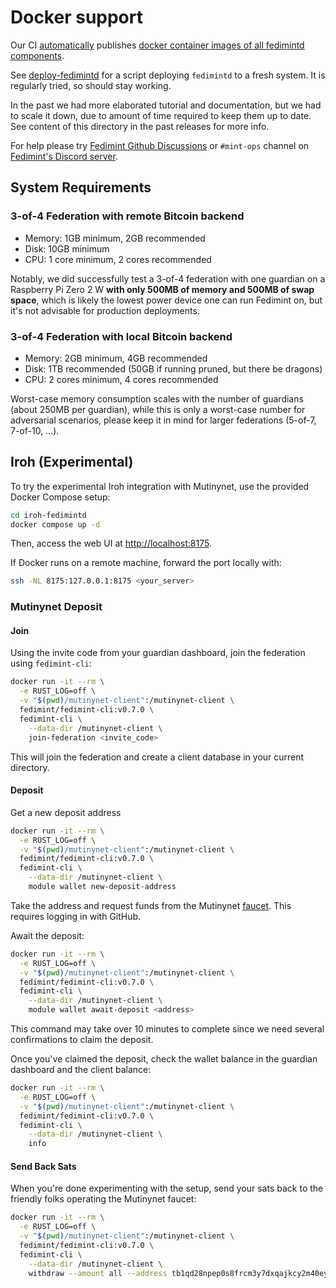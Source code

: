 # Docker support

Our CI [automatically](https://github.com/fedimint/fedimint/blob/67760e2f21d2fa628ec9cd549b4bfb65571e4511/.github/workflows/ci-nix.yml#L375C3-L375C13)
publishes [docker container images of all fedimintd components](https://hub.docker.com/u/fedimint).

See [deploy-fedimintd](./deploy-fedimintd) for a script deploying `fedimintd` to a fresh system.
It is regularly tried, so should stay working.

In the past we had more elaborated tutorial and documentation, but we had to scale
it down, due to amount of time required to keep them up to date. See content
of this directory in the past releases for more info.

For help please try [Fedimint Github Discussions](https://github.com/fedimint/fedimint/discussions)
or `#mint-ops` channel on [Fedimint's Discord server](https://chat.fedimint.org/).

## System Requirements
### 3-of-4 Federation with remote Bitcoin backend
* Memory: 1GB minimum, 2GB recommended
* Disk: 10GB minimum
* CPU: 1 core minimum, 2 cores recommended

Notably, we did successfully test a 3-of-4 federation with one guardian on a Raspberry Pi Zero 2 W **with only 500MB of
memory and 500MB of swap space**, which is likely the lowest power device one can run Fedimint on, but it's not
advisable for production deployments.

### 3-of-4 Federation with local Bitcoin backend
* Memory: 2GB minimum, 4GB recommended
* Disk: 1TB recommended (50GB if running pruned, but there be dragons)
* CPU: 2 cores minimum, 4 cores recommended

Worst-case memory consumption scales with the number of guardians (about 250MB per guardian), while this is only a
worst-case number for adversarial scenarios, please keep it in mind for larger federations (5-of-7, 7-of-10, …).

## Iroh (Experimental)

To try the experimental Iroh integration with Mutinynet, use the provided Docker Compose setup:

```bash
cd iroh-fedimintd
docker compose up -d
```

Then, access the web UI at [http://localhost:8175](http://localhost:8175).

If Docker runs on a remote machine, forward the port locally with:

```bash
ssh -NL 8175:127.0.0.1:8175 <your_server>
```

### Mutinynet Deposit

#### Join

Using the invite code from your guardian dashboard, join the federation using `fedimint-cli`:

```bash
docker run -it --rm \
  -e RUST_LOG=off \
  -v "$(pwd)/mutinynet-client":/mutinynet-client \
  fedimint/fedimint-cli:v0.7.0 \
  fedimint-cli \
    --data-dir /mutinynet-client \
    join-federation <invite_code>
```

This will join the federation and create a client database in your current directory.

#### Deposit

Get a new deposit address

```bash
docker run -it --rm \
  -e RUST_LOG=off \
  -v "$(pwd)/mutinynet-client":/mutinynet-client \
  fedimint/fedimint-cli:v0.7.0 \
  fedimint-cli \
    --data-dir /mutinynet-client \
    module wallet new-deposit-address
```

Take the address and request funds from the Mutinynet [faucet](https://faucet.mutinynet.com/). This requires logging in with GitHub.

Await the deposit:

```bash
docker run -it --rm \
  -e RUST_LOG=off \
  -v "$(pwd)/mutinynet-client":/mutinynet-client \
  fedimint/fedimint-cli:v0.7.0 \
  fedimint-cli \
    --data-dir /mutinynet-client \
    module wallet await-deposit <address>
```

This command may take over 10 minutes to complete since we need several confirmations to claim the deposit.

Once you've claimed the deposit, check the wallet balance in the guardian dashboard and the client balance:

```bash
docker run -it --rm \
  -e RUST_LOG=off \
  -v "$(pwd)/mutinynet-client":/mutinynet-client \
  fedimint/fedimint-cli:v0.7.0 \
  fedimint-cli \
    --data-dir /mutinynet-client \
    info
```

#### Send Back Sats

When you're done experimenting with the setup, send your sats back to the friendly folks operating the Mutinynet faucet:

```bash
docker run -it --rm \
  -e RUST_LOG=off \
  -v "$(pwd)/mutinynet-client":/mutinynet-client \
  fedimint/fedimint-cli:v0.7.0 \
  fedimint-cli \
    --data-dir /mutinynet-client \
    withdraw --amount all --address tb1qd28npep0s8frcm3y7dxqajkcy2m40eysplyr9v
```
